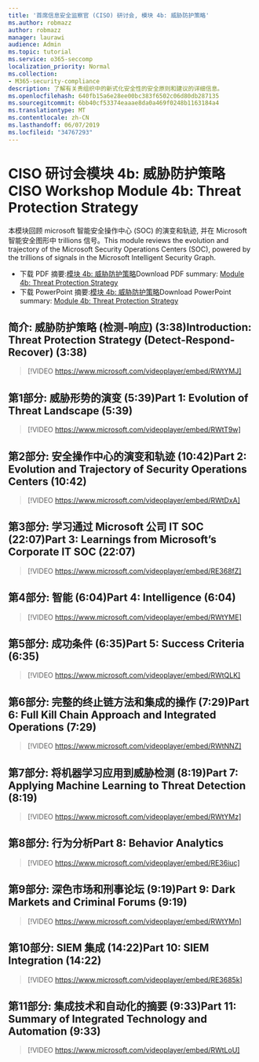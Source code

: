 ```yaml
---
title: '首席信息安全监察官 (CISO) 研讨会, 模块 4b: 威胁防护策略'
ms.author: robmazz
author: robmazz
manager: laurawi
audience: Admin
ms.topic: tutorial
ms.service: o365-seccomp
localization_priority: Normal
ms.collection:
- M365-security-compliance
description: 了解有关贵组织中的新式化安全性的安全原则和建议的详细信息。
ms.openlocfilehash: 640fb15a6e28ee00bc383f6502c06d80db287135
ms.sourcegitcommit: 6bb40cf53374eaaae8da0a469f0248b1163184a4
ms.translationtype: MT
ms.contentlocale: zh-CN
ms.lasthandoff: 06/07/2019
ms.locfileid: "34767293"
---
```

# <a name="ciso-workshop-module-4b-threat-protection-strategy"></a><span data-ttu-id="ce836-103">CISO 研讨会模块 4b: 威胁防护策略</span><span class="sxs-lookup"><span data-stu-id="ce836-103">CISO Workshop Module 4b: Threat Protection Strategy</span></span> 

<span data-ttu-id="ce836-104">本模块回顾 microsoft 智能安全操作中心 (SOC) 的演变和轨迹, 并在 Microsoft 智能安全图形中 trillions 信号。</span><span class="sxs-lookup"><span data-stu-id="ce836-104">This module reviews the evolution and trajectory of the Microsoft Security Operations Centers (SOC), powered by the trillions of signals in the Microsoft Intelligent Security Graph.</span></span>

- <span data-ttu-id="ce836-105">下载 PDF 摘要:[模块 4b: 威胁防护策略](media/ciso-workshop-4b-threat-protection-strategy.pdf)</span><span class="sxs-lookup"><span data-stu-id="ce836-105">Download PDF summary: [Module 4b: Threat Protection Strategy](media/ciso-workshop-4b-threat-protection-strategy.pdf)</span></span>
- <span data-ttu-id="ce836-106">下载 PowerPoint 摘要:[模块 4b: 威胁防护策略](https://docs.microsoft.com/office365/securitycompliance/media/ciso-workshop-4b-threat-protection-strategy.pptx)</span><span class="sxs-lookup"><span data-stu-id="ce836-106">Download PowerPoint summary: [Module 4b: Threat Protection Strategy](https://docs.microsoft.com/office365/securitycompliance/media/ciso-workshop-4b-threat-protection-strategy.pptx)</span></span>

## <a name="introduction-threat-protection-strategy-detect-respond-recover-338"></a><span data-ttu-id="ce836-107">简介: 威胁防护策略 (检测-响应) (3:38)</span><span class="sxs-lookup"><span data-stu-id="ce836-107">Introduction: Threat Protection Strategy (Detect-Respond-Recover) (3:38)</span></span>

> [!VIDEO https://www.microsoft.com/videoplayer/embed/RWtYMJ]

## <a name="part-1-evolution-of-threat-landscape-539"></a><span data-ttu-id="ce836-108">第1部分: 威胁形势的演变 (5:39)</span><span class="sxs-lookup"><span data-stu-id="ce836-108">Part 1: Evolution of Threat Landscape (5:39)</span></span>

> [!VIDEO https://www.microsoft.com/videoplayer/embed/RWtT9w]

## <a name="part-2-evolution-and-trajectory-of-security-operations-centers-1042"></a><span data-ttu-id="ce836-109">第2部分: 安全操作中心的演变和轨迹 (10:42)</span><span class="sxs-lookup"><span data-stu-id="ce836-109">Part 2: Evolution and Trajectory of Security Operations Centers (10:42)</span></span>

> [!VIDEO https://www.microsoft.com/videoplayer/embed/RWtDxA]

## <a name="part-3-learnings-from-microsofts-corporate-it-soc-2207"></a><span data-ttu-id="ce836-110">第3部分: 学习通过 Microsoft 公司 IT SOC (22:07)</span><span class="sxs-lookup"><span data-stu-id="ce836-110">Part 3: Learnings from Microsoft’s Corporate IT SOC (22:07)</span></span>

> [!VIDEO https://www.microsoft.com/videoplayer/embed/RE368fZ]

## <a name="part-4-intelligence-604"></a><span data-ttu-id="ce836-111">第4部分: 智能 (6:04)</span><span class="sxs-lookup"><span data-stu-id="ce836-111">Part 4: Intelligence (6:04)</span></span>

> [!VIDEO https://www.microsoft.com/videoplayer/embed/RWtYME]

## <a name="part-5-success-criteria-635"></a><span data-ttu-id="ce836-112">第5部分: 成功条件 (6:35)</span><span class="sxs-lookup"><span data-stu-id="ce836-112">Part 5: Success Criteria (6:35)</span></span>

> [!VIDEO https://www.microsoft.com/videoplayer/embed/RWtQLK]

## <a name="part-6-full-kill-chain-approach-and-integrated-operations-729"></a><span data-ttu-id="ce836-113">第6部分: 完整的终止链方法和集成的操作 (7:29)</span><span class="sxs-lookup"><span data-stu-id="ce836-113">Part 6: Full Kill Chain Approach and Integrated Operations (7:29)</span></span>

> [!VIDEO https://www.microsoft.com/videoplayer/embed/RWtNNZ]

## <a name="part-7-applying-machine-learning-to-threat-detection-819"></a><span data-ttu-id="ce836-114">第7部分: 将机器学习应用到威胁检测 (8:19)</span><span class="sxs-lookup"><span data-stu-id="ce836-114">Part 7: Applying Machine Learning to Threat Detection (8:19)</span></span>

> [!VIDEO https://www.microsoft.com/videoplayer/embed/RWtYMz]

## <a name="part-8-behavior-analytics"></a><span data-ttu-id="ce836-115">第8部分: 行为分析</span><span class="sxs-lookup"><span data-stu-id="ce836-115">Part 8: Behavior Analytics</span></span>

> [!VIDEO https://www.microsoft.com/videoplayer/embed/RE36iuc]

## <a name="part-9-dark-markets-and-criminal-forums-919"></a><span data-ttu-id="ce836-116">第9部分: 深色市场和刑事论坛 (9:19)</span><span class="sxs-lookup"><span data-stu-id="ce836-116">Part 9: Dark Markets and Criminal Forums (9:19)</span></span>

> [!VIDEO https://www.microsoft.com/videoplayer/embed/RWtYMn]

## <a name="part-10-siem-integration-1422"></a><span data-ttu-id="ce836-117">第10部分: SIEM 集成 (14:22)</span><span class="sxs-lookup"><span data-stu-id="ce836-117">Part 10: SIEM Integration (14:22)</span></span>

> [!VIDEO https://www.microsoft.com/videoplayer/embed/RE3685k]

## <a name="part-11-summary-of-integrated-technology-and-automation-933"></a><span data-ttu-id="ce836-118">第11部分: 集成技术和自动化的摘要 (9:33)</span><span class="sxs-lookup"><span data-stu-id="ce836-118">Part 11: Summary of Integrated Technology and Automation (9:33)</span></span>

> [!VIDEO https://www.microsoft.com/videoplayer/embed/RWtLoU]